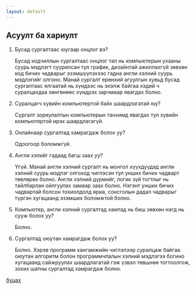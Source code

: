 ```yaml
---
layout: default
---
```


## Асуулт ба хариулт

1. Бусад сургалтаас юугаар онцлог вэ?

   Бусад кодчиллын сургалтаас онцлог тал нь компьютерын ухааны суурь мэдлэгт суурилсан тул график, дизайнтай ажиллахгүй зөвхөн код бичих чадварыг эзэмшүүлэхээс гадна англи хэлний суурь мэдлэгийг олгоно. Манай сургалт ерөнхий агуулгын хувьд бусад сургалтаас ялгаатай нь хүндээс нь эхэлж байгаа хэдий ч суралцахдаа хөнгөнөөс хүндрэх зарчмаар явагдах болно.
   
3. Суралцагч хувийн компьютертой байх шаардлагатай юу?

   Сургалт зориулалтын компьютерын танхимд явагдах тул хувийн компьютертой ирэх шаардлагагүй. 
   
5. Онлайнаар сургалтад хамрагдаж болох уу?

   Одоогоор боломжгүй.

6. Англи хэлийг гадаад багш заах уу?

   Үгүй. Манай англи хэлний сургалт нь монгол хүүхдүүдэд англи хэлний суурь мэдлэг олгоход чиглэсэн тул унших бичих чадварт төвлөрөх болно. Англи хэлний дүрмийг, логик зүй тогтлыг нь тайлбарлан ойлгуулах замаар заах болно.  Нэгэнт унших бичих чадвартай болсон тохиолдолд яриа, сонсголын дадал чадварыг түргэн хугацаанд эзэмших боломжтой болно.

7. Компьютер, англи хэлний сургалтад хамтад нь биш зөвхөн нэгд нь сууж болох уу?

   Болно.

8. Сургалтад оюутан хамрагдаж болох уу?

   Болно. Хэрэв программ хангамжийн чиглэлээр суралцаж байгаа оюутан алгоритм болон программчлалын хэлний мэдлэгээ богино хугацаанд сайжруулах шаардлагатай гэж үзвэл төвшнөө тогтоолгож, зохих шатны сургалтад хамрагдаж болно.
   
   
[буцах](./)
